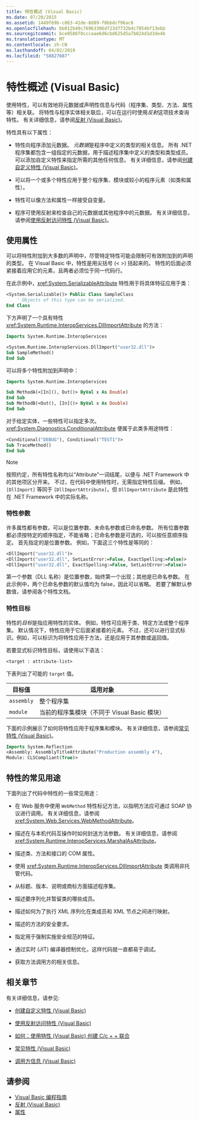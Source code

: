 ```yaml
---
title: 特性概述 (Visual Basic)
ms.date: 07/20/2015
ms.assetid: 1449f69b-c063-41de-8d89-f0bbdcf96ac6
ms.openlocfilehash: bb012b49c76963306d723d7732b4c7054bf13ebb
ms.sourcegitcommit: bce0586f0cccaae6d6cbd625d5a7b824d1d3de4b
ms.translationtype: MT
ms.contentlocale: zh-CN
ms.lasthandoff: 04/02/2019
ms.locfileid: "58827687"
---
```

# <a name="attributes-overview-visual-basic"></a>特性概述 (Visual Basic)
使用特性，可以有效地将元数据或声明性信息与代码（程序集、类型、方法、属性等）相关联。 将特性与程序实体相关联后，可以在运行时使用*反射*这项技术查询特性。 有关详细信息，请参阅[反射 (Visual Basic)](../../../../visual-basic/programming-guide/concepts/reflection.md)。  
  
 特性具有以下属性：  
  
-   特性向程序添加元数据。 *元数据*是程序中定义的类型的相关信息。 所有 .NET 程序集都包含一组指定的元数据，用于描述程序集中定义的类型和类型成员。 可以添加自定义特性来指定所需的其他任何信息。 有关详细信息，请参阅[创建自定义特性 (Visual Basic)](../../../../visual-basic/programming-guide/concepts/attributes/creating-custom-attributes.md)。  
  
-   可以将一个或多个特性应用于整个程序集、模块或较小的程序元素（如类和属性）。  
  
-   特性可以像方法和属性一样接受自变量。  
  
-   程序可使用反射来检查自己的元数据或其他程序中的元数据。 有关详细信息，请参阅[使用反射访问特性 (Visual Basic)](../../../../visual-basic/programming-guide/concepts/attributes/accessing-attributes-by-using-reflection.md)。  
  
## <a name="using-attributes"></a>使用属性  
 可以将特性附加到大多数的声明中，尽管特定特性可能会限制可有效附加到的声明的类型。 在 Visual Basic 中，特性是用尖括号 (\< >) 括起来的。 特性的后面必须紧接着应用它的元素，且两者必须位于同一代码行。  
  
 在此示例中，<xref:System.SerializableAttribute> 特性用于将具体特征应用于类：  
  
```vb  
<System.Serializable()> Public Class SampleClass  
    ' Objects of this type can be serialized.  
End Class  
```  
  
 下方声明了一个具有特性 <xref:System.Runtime.InteropServices.DllImportAttribute> 的方法：  
  
```vb  
Imports System.Runtime.InteropServices  
```  
  
```vb  
<System.Runtime.InteropServices.DllImport("user32.dll")>   
Sub SampleMethod()  
End Sub  
```  
  
 可以将多个特性附加到声明中：  
  
```vb  
Imports System.Runtime.InteropServices  
```  
  
```vb  
Sub MethodA(<[In](), Out()> ByVal x As Double)  
End Sub  
Sub MethodB(<Out(), [In]()> ByVal x As Double)  
End Sub  
```  
  
 对于给定实体，一些特性可以指定多次。 <xref:System.Diagnostics.ConditionalAttribute> 便属于此类多用途特性：  
  
```vb  
<Conditional("DEBUG"), Conditional("TEST1")>   
Sub TraceMethod()  
End Sub  
```  
  
> [!NOTE]
>  按照约定，所有特性名称均以“Attribute”一词结尾，以便与 .NET Framework 中的其他项区分开来。 不过，在代码中使用特性时，无需指定特性后缀。 例如，`[DllImport]` 等同于 `[DllImportAttribute]`，但 `DllImportAttribute` 是此特性在 .NET Framework 中的实际名称。  
  
### <a name="attribute-parameters"></a>特性参数  
 许多属性都有参数，可以是位置参数、未命名参数或已命名参数。 所有位置参数都必须按特定的顺序指定，不能省略；已命名参数是可选的，可以按任意顺序指定。 首先指定的是位置参数。 例如，下面这三个特性是等同的：  
  
```vb  
<DllImport("user32.dll")>  
<DllImport("user32.dll", SetLastError:=False, ExactSpelling:=False)>  
<DllImport("user32.dll", ExactSpelling:=False, SetLastError:=False)>  
```  
  
 第一个参数（DLL 名称）是位置参数，始终第一个出现；其他是已命名参数。 在此示例中，两个已命名参数的默认值均为 false，因此可以省略。 若要了解默认参数值，请参阅各个特性文档。  
  
### <a name="attribute-targets"></a>特性目标  
 特性的*目标*是指应用特性的实体。 例如，特性可应用于类、特定方法或整个程序集。 默认情况下，特性应用于它后面紧接着的元素。 不过，还可以进行显式标识。例如，可以标识为将特性应用于方法，还是应用于其参数或返回值。  
  
 若要显式标识特性目标，请使用以下语法：  
  
```vb  
<target : attribute-list>  
```  
  
 下表列出了可能的 `target` 值。  
  
|目标值|适用对象|  
|------------------|----------------|  
|`assembly`|整个程序集|  
|`module`|当前的程序集模块（不同于 Visual Basic 模块）|  
  
 下面的示例展示了如何将特性应用于程序集和模块。 有关详细信息，请参阅[常见特性 (Visual Basic)](../../../../visual-basic/programming-guide/concepts/attributes/common-attributes.md)。  
  
```vb  
Imports System.Reflection  
<Assembly: AssemblyTitleAttribute("Production assembly 4"),   
Module: CLSCompliant(True)>   
```  
  
## <a name="common-uses-for-attributes"></a>特性的常见用途  
 下面列出了代码中特性的一些常见用途：  
  
-   在 Web 服务中使用 `WebMethod` 特性标记方法，以指明方法应可通过 SOAP 协议进行调用。 有关详细信息，请参阅 <xref:System.Web.Services.WebMethodAttribute>。  
  
-   描述在与本机代码互操作时如何封送方法参数。 有关详细信息，请参阅 <xref:System.Runtime.InteropServices.MarshalAsAttribute>。  
  
-   描述类、方法和接口的 COM 属性。  
  
-   使用 <xref:System.Runtime.InteropServices.DllImportAttribute> 类调用非托管代码。  
  
-   从标题、版本、说明或商标方面描述程序集。  
  
-   描述要序列化并暂留类的哪些成员。  
  
-   描述如何为了执行 XML 序列化在类成员和 XML 节点之间进行映射。  
  
-   描述的方法的安全要求。  
  
-   指定用于强制实施安全规范的特征。  
  
-   通过实时 (JIT) 编译器控制优化，这样代码就一直都易于调试。  
  
-   获取方法调用方的相关信息。  
  
## <a name="related-sections"></a>相关章节  
 有关详细信息，请参见:  
  
-   [创建自定义特性 (Visual Basic)](../../../../visual-basic/programming-guide/concepts/attributes/creating-custom-attributes.md)  
  
-   [使用反射访问特性 (Visual Basic)](../../../../visual-basic/programming-guide/concepts/attributes/accessing-attributes-by-using-reflection.md)  
  
-   [如何：使用特性 (Visual Basic) 创建 C/c + + 联合](../../../../visual-basic/programming-guide/concepts/attributes/how-to-create-a-c-cpp-union-by-using-attributes.md)  
  
-   [常见特性 (Visual Basic)](../../../../visual-basic/programming-guide/concepts/attributes/common-attributes.md)  
  
-   [调用方信息 (Visual Basic)](../../../../visual-basic/programming-guide/concepts/caller-information.md)  
  
## <a name="see-also"></a>请参阅

- [Visual Basic 编程指南](../../../../visual-basic/programming-guide/index.md)
- [反射 (Visual Basic)](../../../../visual-basic/programming-guide/concepts/reflection.md)
- [属性](../../../../standard/attributes/index.md)
